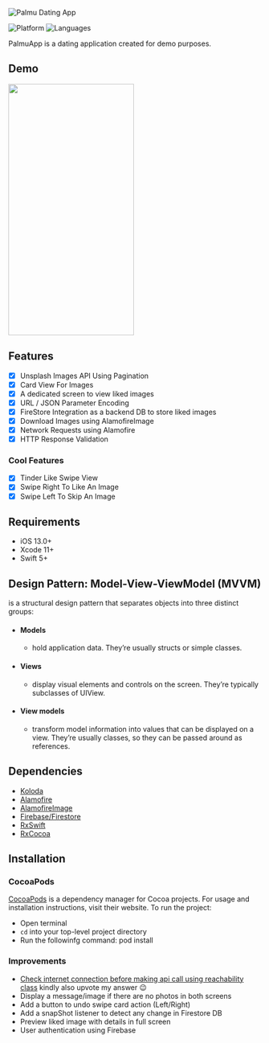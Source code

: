 
![Palmu Dating App](https://iili.io/21Rgg1.png)

![Platform](https://img.shields.io/badge/Platform-iOS-orange.svg)
![Languages](https://img.shields.io/badge/Language-Swift-orange.svg)

PalmuApp is a dating application created for demo purposes.

## Demo
<img src="https://media.giphy.com/media/vMQVTxdHcBBihtkaYw/giphy.gif" width="250" height="500" />

## Features

- [x] Unsplash Images API Using Pagination
- [x] Card View For Images
- [x] A dedicated screen to view liked images
- [x] URL / JSON Parameter Encoding
- [x] FireStore Integration as a backend DB to store liked images
- [x] Download Images using AlamofireImage
- [x] Network Requests using Alamofire
- [x] HTTP Response Validation

### Cool Features

- [x] Tinder Like Swipe View
- [x] Swipe Right To Like An Image
- [x] Swipe Left To Skip An Image

## Requirements

- iOS 13.0+
- Xcode 11+
- Swift 5+

## Design Pattern: Model-View-ViewModel (MVVM)
is a structural design pattern that separates objects into three distinct groups:
- #### Models 
  - hold application data. They’re usually structs or simple classes.
- #### Views 
  - display visual elements and controls on the screen. They’re typically subclasses of UIView.
- #### View models
  - transform model information into values that can be displayed on a view. They’re usually classes, so they can be passed around as references.

## Dependencies

- [Koloda](https://github.com/Yalantis/Koloda)
- [Alamofire](https://github.com/Alamofire/Alamofire)
- [AlamofireImage](https://github.com/Alamofire/AlamofireImage)
- [Firebase/Firestore](https://firebase.google.com/docs/ios/setup)
- [RxSwift](https://github.com/ReactiveX/RxSwift)
- [RxCocoa](https://github.com/ReactiveX/RxSwift)

## Installation

### CocoaPods

[CocoaPods](https://cocoapods.org) is a dependency manager for Cocoa projects. For usage and installation instructions, visit their website. To run the project:
- Open terminal
- `cd` into your top-level project directory
- Run the followinfg command: pod install

### Improvements

- [Check internet connection before making api call using reachability class](https://stackoverflow.com/questions/35427698/how-to-use-networkreachabilitymanager-in-alamofire/44300590#44300590) kindly also upvote my answer 😉
- Display a message/image if there are no photos in both screens
- Add a button to undo swipe card action (Left/Right)
- Add a snapShot listener to detect any change in Firestore DB
- Preview liked image with details in full screen
- User authentication using Firebase

